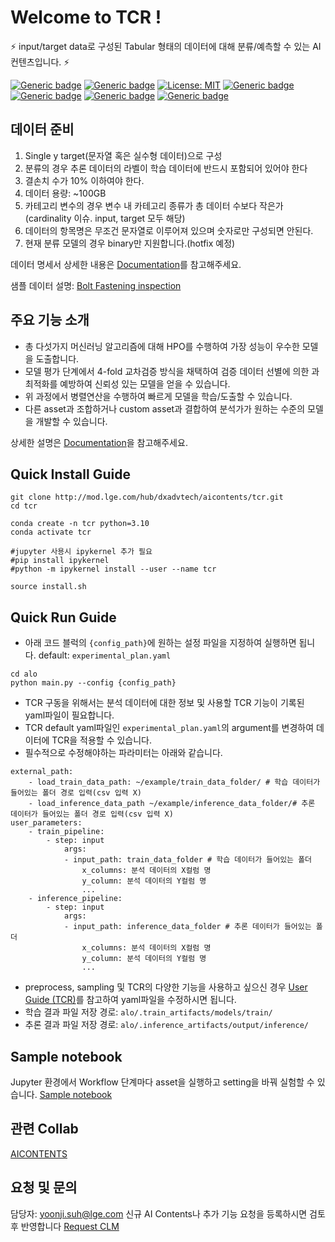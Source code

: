 # Welcome to TCR !

⚡ input/target data로 구성된 Tabular 형태의 데이터에 대해 분류/예측할 수 있는 AI 컨텐츠입니다. ⚡

[![Generic badge](https://img.shields.io/badge/release-v1.0.0-green.svg?style=for-the-badge)](http://링크)
[![Generic badge](https://img.shields.io/badge/last_update-2023.10.16-002E5F?style=for-the-badge)]()
[![License: MIT](https://img.shields.io/badge/License-MIT-yellow.svg?style=for-the-badge)](https://opensource.org/licenses/MIT)
[![Generic badge](https://img.shields.io/badge/python-3.10.12-purple.svg?style=for-the-badge&logo=python&logoColor=white)](https://www.python.org/)
[![Generic badge](https://img.shields.io/badge/dependencies-up_to_date-green.svg?style=for-the-badge&logo=python&logoColor=white)](requirement링크)
[![Generic badge](https://img.shields.io/badge/collab-blue.svg?style=for-the-badge)](http://collab.lge.com/main/display/AICONTENTS)
[![Generic badge](https://img.shields.io/badge/request_clm-green.svg?style=for-the-badge)](http://collab.lge.com/main/pages/viewpage.action?pageId=2157128981)


## 데이터 준비
1. Single y target(문자열 혹은 실수형 데이터)으로 구성
2. 분류의 경우 추론 데이터의 라벨이 학습 데이터에 반드시 포함되어 있어야 한다
3. 결손치 수가 10% 이하여야 한다.	
4. 데이터 용량:	~100GB
5. 카테고리 변수의 경우 변수 내 카테고리 종류가 총 데이터 수보다 작은가(cardinality 이슈. input, target 모두 해당)	
6. 데이터의 항목명은 무조건 문자열로 이루어져 있으며 숫자로만 구성되면 안된다.	
7. 현재 분류 모델의 경우 binary만 지원합니다.(hotfix 예정)

데이터 명세서 상세한 내용은 [Documentation](http://collab.lge.com/main/pages/viewpage.action?pageId=2082913519)를 참고해주세요.

샘플 데이터 설명: [Bolt Fastening inspection](http://collab.lge.com/main/pages/viewpage.action?pageId=1965439195&src=sidebar)
 


## 주요 기능 소개
- 총 다섯가지 머신러닝 알고리즘에 대해 HPO를 수행하여 가장 성능이 우수한 모델을 도출합니다.
- 모델 평가 단계에서 4-fold 교차검증 방식을 채택하여 검증 데이터 선별에 의한 과최적화를 예방하여 신뢰성 있는 모델을 얻을 수 있습니다.
- 위 과정에서 병렬연산을 수행하여 빠르게 모델을 학습/도출할 수 있습니다.
- 다른 asset과 조합하거나 custom asset과 결합하여 분석가가 원하는 수준의 모델을 개발할 수 있습니다.

상세한 설명은 [Documentation](http://collab.lge.com/main/pages/viewpage.action?pageId=2008478373)을 참고해주세요. 

## Quick Install Guide


```
git clone http://mod.lge.com/hub/dxadvtech/aicontents/tcr.git 
cd tcr 

conda create -n tcr python=3.10
conda activate tcr 

#jupyter 사용시 ipykernel 추가 필요
#pip install ipykernel
#python -m ipykernel install --user --name tcr 

source install.sh

```

## Quick Run Guide
- 아래 코드 블럭의 `{config_path}`에 원하는 설정 파일을 지정하여 실행하면 됩니다. default: `experimental_plan.yaml`
```
cd alo
python main.py --config {config_path}
```
- TCR 구동을 위해서는 분석 데이터에 대한 정보 및 사용할 TCR 기능이 기록된 yaml파일이 필요합니다.  
- TCR default yaml파일인 `experimental_plan.yaml`의 argument를 변경하여 데이터에 TCR을 적용할 수 있습니다.
- 필수적으로 수정해야하는 파라미터는 아래와 같습니다. 
```
external_path:
    - load_train_data_path: ~/example/train_data_folder/ # 학습 데이터가 들어있는 폴더 경로 입력(csv 입력 X)
    - load_inference_data_path ~/example/inference_data_folder/# 추론 데이터가 들어있는 폴더 경로 입력(csv 입력 X)
user_parameters:
    - train_pipeline:
        - step: input
            args: 
            - input_path: train_data_folder # 학습 데이터가 들어있는 폴더
                x_columns: 분석 데이터의 X컬럼 명
                y_column: 분석 데이터의 Y컬럼 명
                ...
    - inference_pipeline:
        - step: input
            args: 
            - input_path: inference_data_folder # 추론 데이터가 들어있는 폴더
                x_columns: 분석 데이터의 X컬럼 명
                y_column: 분석 데이터의 Y컬럼 명
                ...
``` 
- preprocess, sampling 및 TCR의 다양한 기능을 사용하고 싶으신 경우 [User Guide (TCR)](http://collab.lge.com/main/pages/viewpage.action?pageId=2184973450)를 참고하여 yaml파일을 수정하시면 됩니다. 
- 학습 결과 파일 저장 경로: `alo/.train_artifacts/models/train/`
- 추론 결과 파일 저장 경로: `alo/.inference_artifacts/output/inference/`



## Sample notebook
Jupyter 환경에서 Workflow 단계마다 asset을 실행하고 setting을 바꿔 실험할 수 있습니다. [Sample notebook](http://mod.lge.com/hub/dxadvtech/aicontents/tcr/-/blob/main/TCR_asset_run_template.ipynb)

## 관련 Collab
[AICONTENTS](http://collab.lge.com/main/display/AICONTENTS)

## 요청 및 문의
담당자: yoonji.suh@lge.com
신규 AI Contents나 추가 기능 요청을 등록하시면 검토 후 반영합니다  [Request CLM](http:/링크)


